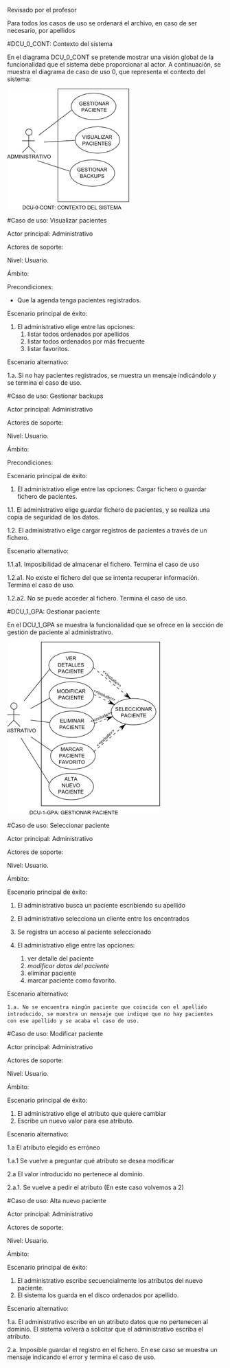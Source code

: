 Revisado por el profesor


Para todos los casos de uso se ordenará el archivo, en caso de ser necesario, por apellidos


#DCU_0_CONT: Contexto del sistema

En el diagrama DCU_0_CONT se pretende mostrar una visión global de la funcionalidad que el sistema debe proporcionar al actor. A continuación, se muestra el diagrama de caso de uso 0, que representa el contexto del sistema:
	
![DCU_0_CONT](https://github.com/DebianRDT/DentistaIS/blob/master/documentacion/diagramas/DCU_0_CONT.png)

#Caso de uso: Visualizar pacientes

Actor principal: Administrativo

Actores de soporte:

Nivel: Usuario.

Ámbito:

Precondiciones: 

- Que la agenda tenga pacientes registrados. 

Escenario principal de éxito:

1. El administrativo elige entre las opciones: 
	1. listar todos ordenados por apellidos
	1. listar todos ordenados por más frecuente
	1. listar favoritos.

Escenario alternativo:

1.a. Si no hay pacientes registrados, se muestra un mensaje indicándolo y se termina el caso de uso.


#Caso de uso: Gestionar backups

Actor principal: Administrativo

Actores de soporte:

Nivel: Usuario.

Ámbito:

Precondiciones:

Escenario principal de éxito:

1. El administrativo elige entre las opciones: Cargar fichero o guardar fichero de pacientes.

1.1. El administrativo elige guardar fichero de pacientes, y se realiza una copia de seguridad de los datos.

1.2. El administrativo elige cargar registros de pacientes a través de un fichero.

Escenario alternativo:

1.1.a1. Imposibilidad de almacenar el fichero. Termina el caso de uso

1.2.a1. No existe el fichero del que se intenta recuperar información. Termina el caso de uso.

1.2.a2. No se puede acceder al fichero. Termina el caso de uso.


#DCU_1_GPA: Gestionar paciente

En el DCU_1_GPA se muestra la funcionalidad que se ofrece en la sección de gestión de paciente al administrativo.
	
![DCU_1_GPA](https://github.com/DebianRDT/DentistaIS/blob/master/documentacion/diagramas/DCU_1_GPA.png)
	

#Caso de uso: Seleccionar paciente

Actor principal: Administrativo

Actores de soporte:

Nivel: Usuario.

Ámbito:

Escenario principal de éxito:
 1. El administrativo busca un paciente escribiendo su apellido
 2. El administrativo selecciona un cliente entre los encontrados
 3. Se registra un acceso al paciente seleccionado
 4. El administrativo elige entre las opciones:

    1. ver detalle del paciente
    2. *modificar datos del paciente*
    3. eliminar paciente
    4. marcar paciente como favorito.
    
Escenario alternativo:

    1.a. No se encuentra ningún paciente que coincida con el apellido introducido, se muestra un mensaje que indique que no hay pacientes con ese apellido y se acaba el caso de uso.


#Caso de uso: Modificar paciente

Actor principal: Administrativo

Actores de soporte:

Nivel: Usuario.

Ámbito:

Escenario principal de éxito:
  1. El administrativo elige el atributo que quiere cambiar
  2. Escribe un nuevo valor para ese atributo.

Escenario alternativo:

1.a El atributo elegido es erróneo

  1.a.1 Se vuelve a preguntar qué atributo se desea modificar

  2.a El valor introducido no pertenece al dominio. 

  2.a.1. Se vuelve a pedir el atributo (En este caso volvemos a 2)



#Caso de uso: Alta nuevo paciente

Actor principal: Administrativo

Actores de soporte:

Nivel: Usuario.

Ámbito:

Escenario principal de éxito:

1. El administrativo escribe secuencialmente los atributos del nuevo paciente.
2. El sistema los guarda en el disco ordenados por apellido. 

Escenario alternativo:

1.a. El administrativo escribe en un atributo datos que no pertenecen al dominio. El sistema volverá a solicitar que el administrativo escriba el atributo.

2.a. Imposible guardar el registro en el fichero. En ese caso se muestra un mensaje indicando el error y termina el caso de uso.

